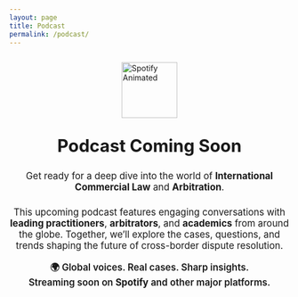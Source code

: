 ```yaml
---
layout: page
title: Podcast
permalink: /podcast/
---
```

<div style="display: flex; align-items: center; justify-content: center; gap: 40px; flex-wrap: wrap; margin-top: 2em;">
  <a href="https://open.spotify.com/" target="_blank" rel="noopener noreferrer">
    <img src="https://media4.giphy.com/media/v1.Y2lkPTc5MGI3NjExMHV1MjRibW1obnd0N2xuY29mYjRvc3NwdGl5MXllbHNhYmpyNTh4diZlcD12MV9pbnRlcm5hbF9naWZfYnlfaWQmY3Q9cw/j25atM0JZYLeEvyEc7/giphy.gif" 
         alt="Spotify Animated" 
         width="100" />
  </a>
</div>
<h2 style="text-align: center; font-size: 2.2em; font-weight: 700; margin-top: 1em;">
  Podcast Coming Soon
</h2>

<p style="text-align: center; font-size: 1.2em; max-width: 700px; margin: 1.5em auto;">
  Get ready for a deep dive into the world of <strong>International Commercial Law</strong> and <strong>Arbitration</strong>.
</p>

<p style="text-align: center; font-size: 1.2em; max-width: 700px; margin: 1em auto;">
  This upcoming podcast features engaging conversations with <strong>leading practitioners</strong>, <strong>arbitrators</strong>, and <strong>academics</strong> from around the globe. Together, we’ll explore the cases, questions, and trends shaping the future of cross-border dispute resolution.
</p>

<p style="text-align: center; font-size: 1.2em; font-weight: 600; margin: 1em auto;">
  🌍 Global voices. Real cases. Sharp insights.  
  <br />
  Streaming soon on <strong>Spotify</strong> and other major platforms.
</p>



